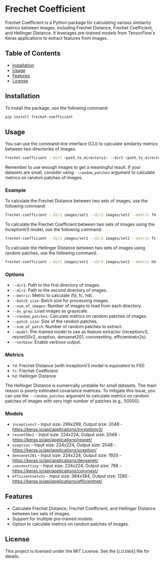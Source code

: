 # Frechet Coefficient

Frechet Coefficient is a Python package for calculating various similarity metrics between images, including Frechet Distance, Frechet Coefficient, and Hellinger Distance. It leverages pre-trained models from TensorFlow's Keras applications to extract features from images.

## Table of Contents

- [Installation](#installation)
- [Usage](#usage)
- [Features](#features)
- [License](#license)

## Installation

To install the package, use the following command:

```sh
pip install frechet-coefficient
```

## Usage

You can use the command-line interface (CLI) to calculate similarity metrics between two directories of images.

```sh
frechet-coefficient --dir1 <path_to_directory1> --dir2 <path_to_directory2> --metric <metric> [options]
```

Remember to use enough images to get a meaningful result. If your datasets are small, consider using `--random_patches` argument to calculate metrics on random patches of images.

### Example

To calculate the Frechet Distance between two sets of images, use the following command:
```sh
frechet-coefficient --dir1 images/set1 --dir2 images/set2 --metric fd
```

To calculate the Frechet Coefficient between two sets of images using the InceptionV3 model, use the following command:
```sh
frechet-coefficient --dir1 images/set1 --dir2 images/set2 --metric fc --model inceptionv3
```

To calculate the Hellinger Distance between two sets of images using random patches, use the following command:
```sh
frechet-coefficient --dir1 images/set1 --dir2 images/set2 --metric hd --random_patches --patch_size 128 --num_of_patch 10000
```

### Options

- `--dir1`: Path to the first directory of images.
- `--dir2`: Path to the second directory of images.
- `--metric`: Metric to calculate (fd, fc, hd).
- `--batch_size`: Batch size for processing images.
- `--num_of_images`: Number of images to load from each directory.
- `--as_gray`: Load images as grayscale.
- `--random_patches`: Calculate metrics on random patches of images.
- `--patch_size`: Size of the random patches.
- `--num_of_patch`: Number of random patches to extract.
- `--model`: Pre-trained model to use as feature extractor (inceptionv3, resnet50v2, xception, densenet201, convnexttiny, efficientnetv2s).
- `--verbose`: Enable verbose output.

### Metrics

- `fd`: Frechet Distance (with InceptionV3 model is equivalent to FID)
- `fc`: Frechet Coefficient
- `hd`: Hellinger Distance

The Hellinger Distance is numerically unstable for small datasets. The main reason is poorly estimated covariance matrices. To mitigate this issue, you can use the `--random_patches` argument to calculate metrics on random patches of images with very high number of patches (e.g., 50000).

### Models

- `inceptionv3` - Input size: 299x299, Output size: 2048 - https://keras.io/api/applications/inceptionv3/
- `resnet50v2` - Input size: 224x224, Output size: 2048 - https://keras.io/api/applications/resnet/
- `xception` - Input size: 224x224, Output size: 2048 - https://keras.io/api/applications/xception/
- `densenet201` - Input size: 224x224, Output size: 1920 - https://keras.io/api/applications/densenet/
- `convnexttiny` - Input size: 224x224, Output size: 768 - https://keras.io/api/applications/convnext/
- `efficientnetv2s` - Input size: 384x384, Output size: 1280 - https://keras.io/api/applications/efficientnet/


## Features

- Calculate Frechet Distance, Frechet Coefficient, and Hellinger Distance between two sets of images.
- Support for multiple pre-trained models.
- Option to calculate metrics on random patches of images. 

## License

This project is licensed under the MIT License. See the [`LICENSE`] file for details.
